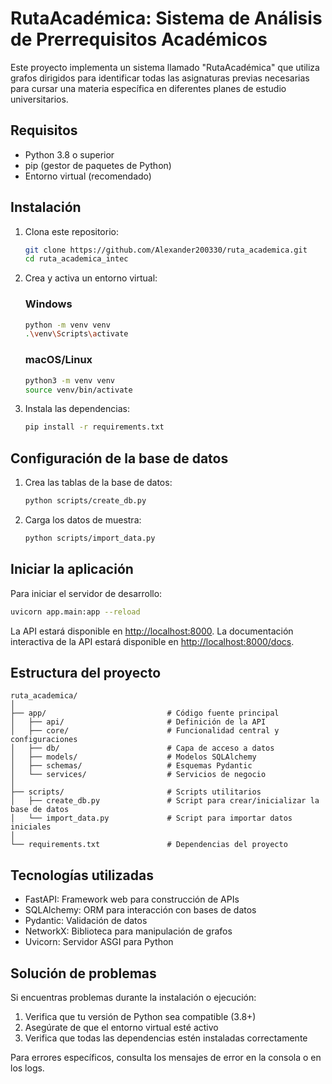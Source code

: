 # RutaAcadémica: Sistema de Análisis de Prerrequisitos Académicos

Este proyecto implementa un sistema llamado "RutaAcadémica" que utiliza grafos dirigidos para identificar todas las asignaturas previas necesarias para cursar una materia específica en diferentes planes de estudio universitarios.

## Requisitos

- Python 3.8 o superior
- pip (gestor de paquetes de Python)
- Entorno virtual (recomendado)

## Instalación

1. Clona este repositorio:
   ```bash
   git clone https://github.com/Alexander200330/ruta_academica.git
   cd ruta_academica_intec
   ```

2. Crea y activa un entorno virtual:

   ### Windows
   ```bash
   python -m venv venv
   .\venv\Scripts\activate
   ```

   ### macOS/Linux
   ```bash
   python3 -m venv venv
   source venv/bin/activate
   ```

3. Instala las dependencias:
   ```bash
   pip install -r requirements.txt
   ```

## Configuración de la base de datos

1. Crea las tablas de la base de datos:
   ```bash
   python scripts/create_db.py
   ```

2. Carga los datos de muestra:
   ```bash
   python scripts/import_data.py
   ```

## Iniciar la aplicación

Para iniciar el servidor de desarrollo:

```bash
uvicorn app.main:app --reload
```

La API estará disponible en [http://localhost:8000](http://localhost:8000). La documentación interactiva de la API estará disponible en [http://localhost:8000/docs](http://localhost:8000/docs).

## Estructura del proyecto

```
ruta_academica/
│
├── app/                           # Código fuente principal
│   ├── api/                       # Definición de la API
│   ├── core/                      # Funcionalidad central y configuraciones
│   ├── db/                        # Capa de acceso a datos
│   ├── models/                    # Modelos SQLAlchemy
│   ├── schemas/                   # Esquemas Pydantic
│   └── services/                  # Servicios de negocio
│
├── scripts/                       # Scripts utilitarios
│   ├── create_db.py               # Script para crear/inicializar la base de datos
│   └── import_data.py             # Script para importar datos iniciales
│
└── requirements.txt               # Dependencias del proyecto
```

## Tecnologías utilizadas

- FastAPI: Framework web para construcción de APIs
- SQLAlchemy: ORM para interacción con bases de datos
- Pydantic: Validación de datos
- NetworkX: Biblioteca para manipulación de grafos
- Uvicorn: Servidor ASGI para Python

## Solución de problemas

Si encuentras problemas durante la instalación o ejecución:

1. Verifica que tu versión de Python sea compatible (3.8+)
2. Asegúrate de que el entorno virtual esté activo
3. Verifica que todas las dependencias estén instaladas correctamente

Para errores específicos, consulta los mensajes de error en la consola o en los logs.